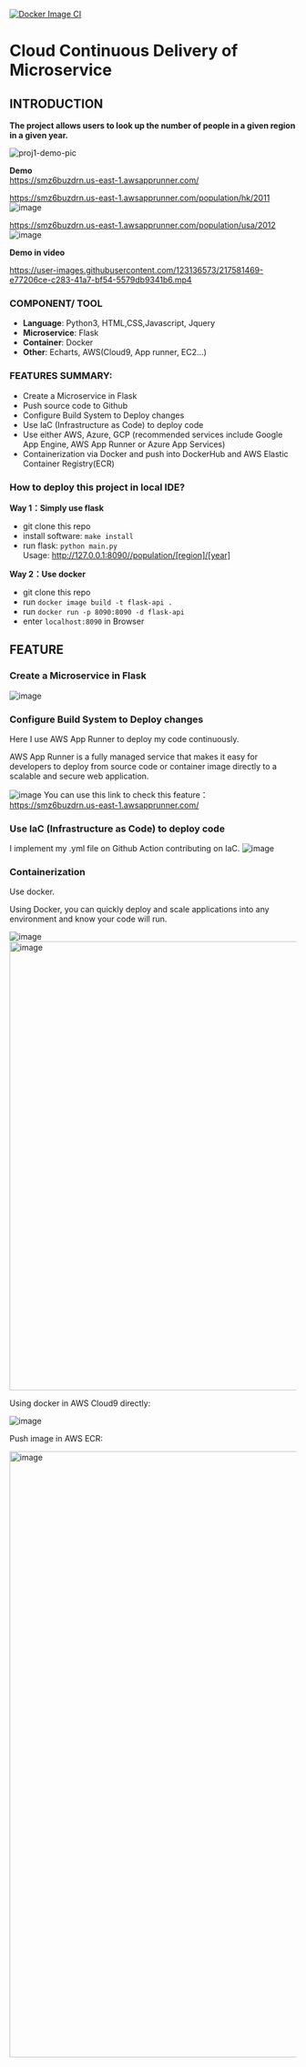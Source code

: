 [![Docker Image CI](https://github.com/ShirleyWuu/Cloud-Continuous-Delivery-of-Microservice/actions/workflows/docker-image.yml/badge.svg)](https://github.com/ShirleyWuu/Cloud-Continuous-Delivery-of-Microservice/actions/workflows/docker-image.yml)
# Cloud Continuous Delivery of Microservice

## INTRODUCTION
**The project allows users to look up the number of people in a given region in a given year.** <br>

![proj1-demo-pic](https://user-images.githubusercontent.com/123136573/217571667-d778d314-8551-4cf5-a5c8-bc6e0580c216.png)

**Demo**  <br>
https://smz6buzdrn.us-east-1.awsapprunner.com/  <br>

https://smz6buzdrn.us-east-1.awsapprunner.com/population/hk/2011  <br>
![image](https://user-images.githubusercontent.com/123136573/217444120-65308dc9-f641-4b70-90e6-6f01e03d2d7e.png)   <br>

https://smz6buzdrn.us-east-1.awsapprunner.com/population/usa/2012  <br>
![image](https://user-images.githubusercontent.com/123136573/217444155-59344b93-6731-4ee7-8cbe-2821d8eb0160.png)

**Demo in video**

https://user-images.githubusercontent.com/123136573/217581469-e77206ce-c283-41a7-bf54-5579db9341b6.mp4


### COMPONENT/ TOOL
- **Language**: Python3, HTML,CSS,Javascript, Jquery <br>
- **Microservice**: Flask <br>
- **Container**: Docker <br>
- **Other**: Echarts, AWS(Cloud9, App runner, EC2...) <br>

### FEATURES SUMMARY:
- Create a Microservice in Flask <br>
- Push source code to Github <br>
- Configure Build System to Deploy changes <br>
- Use IaC (Infrastructure as Code) to deploy code <br>
- Use either AWS, Azure, GCP (recommended services include Google App Engine, AWS App Runner or Azure App Services) <br>
- Containerization via Docker and push into DockerHub and AWS Elastic Container Registry(ECR) <br>

### How to deploy this project in local IDE?
**Way 1：Simply use flask**
- git clone this repo
- install software: ```make install```
- run flask: ```python main.py```
<br>Usage: http://127.0.0.1:8090//population/[region]/[year]

**Way 2：Use docker**
- git clone this repo
- run ```docker image build -t flask-api .```
- run ```docker run -p 8090:8090 -d flask-api```
- enter ```localhost:8090``` in Browser

## FEATURE
### Create a Microservice in Flask
![image](https://user-images.githubusercontent.com/123136573/217443782-5ff8d975-0b8a-4722-84de-189cd06d22ed.png)

### Configure Build System to Deploy changes
Here I use AWS App Runner to deploy my code continuously. <br>

AWS App Runner is a fully managed service that makes it easy for developers to deploy from source code or container image directly to a scalable and secure web application. <br>

![image](https://user-images.githubusercontent.com/123136573/217445261-3cb6c870-633e-4b28-99b8-e60f73ee667e.png)
You can use this link to check this feature： https://smz6buzdrn.us-east-1.awsapprunner.com/

### Use IaC (Infrastructure as Code) to deploy code
I implement my .yml file on Github Action contributing on IaC.
![image](https://user-images.githubusercontent.com/123136573/217564763-0300fc71-7165-4c98-b326-527bade9a2ba.png)


### Containerization
Use docker. <br>

Using Docker, you can quickly deploy and scale applications into any environment and know your code will run. <br>

![image](https://user-images.githubusercontent.com/123136573/217446276-b3f5bf9d-273e-43ea-9b04-9a1d57106489.png)
<img width="789" alt="image" src="https://user-images.githubusercontent.com/123136573/217446399-c51b1429-ef11-4035-b218-c8820df59805.png">

Using docker in AWS Cloud9 directly: <br>

![image](https://user-images.githubusercontent.com/123136573/217446630-0c048823-3b4a-4157-b604-ea58e4ba69b7.png)

Push image in AWS ECR: <br>

<img width="1065" alt="image" src="https://user-images.githubusercontent.com/123136573/219414526-1f5bcf05-03a0-4a83-9749-3fcab9e525de.png">


